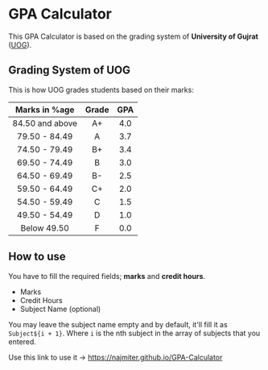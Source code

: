 # GPA Calculator
This GPA Calculator is based on the grading system of **University of Gujrat** ([UOG](http://uog.edu.pk/)).

## Grading System of UOG
This is how UOG grades students based on their marks:

| Marks in %age | Grade | GPA |
|:-------------:|:-----:|:---:|
| 84.50 and above| A+ | 4.0 |
| 79.50 - 84.49 | A | 3.7 |
| 74.50 - 79.49 | B+ | 3.4 |
| 69.50 - 74.49 | B | 3.0 |
| 64.50 - 69.49 | B- | 2.5 |
| 59.50 - 64.49 | C+ | 2.0 |
| 54.50 - 59.49 | C | 1.5 |
| 49.50 - 54.49 | D | 1.0 |
| Below 49.50 | F | 0.0 |

## How to use
You have to fill the required fields; **marks** and **credit hours**.
- Marks
- Credit Hours
- Subject Name (optional)

You may leave the subject name empty and by default, it'll fill it as `Subject${i + 1}`. Where `i` is the nth subject in the array of subjects that you entered.

Use this link to use it -> https://najmiter.github.io/GPA-Calculator
